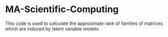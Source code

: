 # MA-Scientific-Computing

This code is used to calculate the approximate rank of families of matrices which are induced by latent variable models. 
